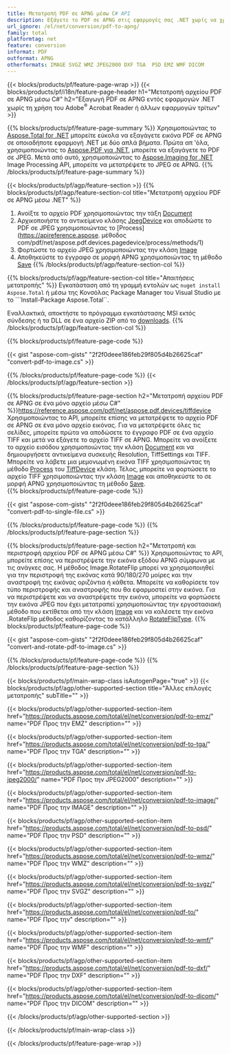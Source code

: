 ```yaml
---
title: Μετατροπή PDF σε APNG μέσω C# API
description: Εξάγετε το PDF σε APNG στις εφαρμογές σας .NET χωρίς να χρησιμοποιήσετε καμία εφαρμογή τρίτου μέρους
url_ignore: /el/net/conversion/pdf-to-apng/
family: total
platformtag: net
feature: conversion
informat: PDF
outformat: APNG
otherformats: IMAGE SVGZ WMZ JPEG2000 DXF TGA  PSD EMZ WMF DICOM
---
```

{{< blocks/products/pf/feature-page-wrap >}}
{{< blocks/products/pf/i18n/feature-page-header h1="Μετατροπή αρχείου PDF σε APNG μέσω C#" h2="Εξαγωγή PDF σε APNG εντός εφαρμογών .NET χωρίς τη χρήση του Adobe<sup>&reg;</sup> Acrobat Reader ή άλλων εφαρμογών τρίτων" >}}

{{% blocks/products/pf/feature-page-summary %}}
Χρησιμοποιώντας το [Aspose.Total for .NET](https://products.aspose.com/total/net/) μπορείτε εύκολα να εξαγάγετε εικόνα PDF σε APNG σε οποιαδήποτε εφαρμογή .NET με δύο απλά βήματα. Πρώτα απ 'όλα, χρησιμοποιώντας το [Aspose.PDF για .NET](https://products.aspose.com/pdf/net/), μπορείτε να εξαγάγετε το PDF σε JPEG. Μετά από αυτό, χρησιμοποιώντας το [Aspose.Imaging for .NET](https://products.aspose.com/imaging/net/) Image Processing API, μπορείτε να μετατρέψετε το JPEG σε APNG.
{{% /blocks/products/pf/feature-page-summary  %}}

{{< blocks/products/pf/agp/feature-section >}}
{{% blocks/products/pf/agp/feature-section-col title="Μετατροπή αρχείου PDF σε APNG μέσω .NET" %}}
1. Ανοίξτε το αρχείο PDF χρησιμοποιώντας την τάξη [Document](https://reference.aspose.com/pdf/net/aspose.pdf/document)
2. Αρχικοποιήστε το αντικείμενο κλάσης [JpegDevice](https://reference.aspose.com/pdf/net/aspose.pdf.devices/jpegdevice) και αποδώστε το PDF σε JPEG χρησιμοποιώντας το [Process](https://apireference.aspose. μέθοδος com/pdf/net/aspose.pdf.devices.pagedevice/process/methods/1)
3. Φορτώστε το αρχείο JPEG χρησιμοποιώντας την κλάση [Image](https://reference.aspose.com/imaging/net/aspose.imaging/image)
4. Αποθηκεύστε το έγγραφο σε μορφή APNG χρησιμοποιώντας τη μέθοδο [Save](https://reference.aspose.com/imaging/net/aspose.imaging.image/save/methods/4)
{{% /blocks/products/pf/agp/feature-section-col %}}

{{% blocks/products/pf/agp/feature-section-col title="Απαιτήσεις μετατροπής" %}}
Εγκατάσταση από τη γραμμή εντολών ως ```nuget install Aspose.Total``` ή μέσω της Κονσόλας Package Manager του Visual Studio με το ```Install-Package Aspose.Total``.

Εναλλακτικά, αποκτήστε το πρόγραμμα εγκατάστασης MSI εκτός σύνδεσης ή τα DLL σε ένα αρχείο ZIP από το [downloads](https://downloads.aspose.com/total/net).
{{% /blocks/products/pf/agp/feature-section-col %}}

{{% blocks/products/pf/feature-page-code %}}

{{< gist "aspose-com-gists" "2f2f0deee186feb29f805d4b26625caf" "convert-pdf-to-image.cs" >}}


{{% /blocks/products/pf/feature-page-code %}}
{{< /blocks/products/pf/agp/feature-section >}}

{{% blocks/products/pf/feature-page-section  h2="Μετατροπή αρχείου PDF σε APNG σε ένα μόνο αρχείο μέσω C#" %}}https://reference.aspose.com/pdf/net/aspose.pdf.devices/tiffdevice
Χρησιμοποιώντας το API, μπορείτε επίσης να μετατρέψετε το αρχείο PDF σε APNG σε ένα μόνο αρχείο εικόνας. Για να μετατρέψετε όλες τις σελίδες, μπορείτε πρώτα να αποδώσετε το έγγραφο PDF σε ένα αρχείο TIFF και μετά να εξάγετε το αρχείο TIFF σε APNG. Μπορείτε να ανοίξετε το αρχείο εισόδου χρησιμοποιώντας την κλάση [Document](https://reference.aspose.com/pdf/net/aspose.pdf/document) και να δημιουργήσετε αντικείμενα συσκευής Resolution, TiffSettings και TIFF. Μπορείτε να λάβετε μια μεμονωμένη εικόνα TIFF χρησιμοποιώντας τη μέθοδο [Process](https://reference.aspose.com/pdf/net/aspose.pdf.devices.documentdevice/process/methods/3) του [TiffDevice](https://reference.aspose.com/pdf/net/aspose.pdf.devices/tiffdevice) κλάση. Τέλος, μπορείτε να φορτώσετε το αρχείο TIFF χρησιμοποιώντας την κλάση [Image](https://reference.aspose.com/imaging/net/aspose.imaging/image)
και αποθηκεύστε το σε μορφή APNG χρησιμοποιώντας τη μέθοδο [Save](https://reference.aspose.com/imaging/net/aspose.imaging.image/save/methods/4).  
{{% blocks/products/pf/feature-page-code %}}

{{< gist "aspose-com-gists" "2f2f0deee186feb29f805d4b26625caf" "convert-pdf-to-single-file.cs" >}}

{{% /blocks/products/pf/feature-page-code  %}}
{{% /blocks/products/pf/feature-page-section %}}

{{% blocks/products/pf/feature-page-section  h2="Μετατροπή και περιστροφή αρχείου PDF σε APNG μέσω C#" %}}
Χρησιμοποιώντας το API, μπορείτε επίσης να περιστρέψετε την εικόνα εξόδου APNG σύμφωνα με τις ανάγκες σας. Η μέθοδος Image.RotateFlip μπορεί να χρησιμοποιηθεί για την περιστροφή της εικόνας κατά 90/180/270 μοίρες και την αναστροφή της εικόνας οριζόντια ή κάθετα. Μπορείτε να καθορίσετε τον τύπο περιστροφής και αναστροφής που θα εφαρμοστεί στην εικόνα. Για να περιστρέψετε και να αναστρέψετε την εικόνα, μπορείτε να φορτώσετε την εικόνα JPEG που έχει μετατραπεί χρησιμοποιώντας την εργοστασιακή μέθοδο που εκτίθεται από την κλάση [Image](https://reference.aspose.com/imaging/net/aspose.imaging/image) και να καλέσετε την εικόνα .RotateFlip μέθοδος καθορίζοντας το κατάλληλο [RotateFlipType](https://reference.aspose.com/imaging/net/aspose.imaging/rotatefliptype). 
{{% blocks/products/pf/feature-page-code %}}

{{< gist "aspose-com-gists" "2f2f0deee186feb29f805d4b26625caf" "convert-and-rotate-pdf-to-image.cs" >}}

{{% /blocks/products/pf/feature-page-code  %}}
{{% /blocks/products/pf/feature-page-section %}}

{{< blocks/products/pf/main-wrap-class isAutogenPage="true" >}}
{{< blocks/products/pf/agp/other-supported-section title="Άλλες επιλογές μετατροπής" subTitle="" >}}

{{< blocks/products/pf/agp/other-supported-section-item href="https://products.aspose.com/total/el/net/conversion/pdf-to-emz/" name="PDF Προς την EMZ" description="" >}}

{{< blocks/products/pf/agp/other-supported-section-item href="https://products.aspose.com/total/el/net/conversion/pdf-to-tga/" name="PDF Προς την TGA" description="" >}}

{{< blocks/products/pf/agp/other-supported-section-item href="https://products.aspose.com/total/el/net/conversion/pdf-to-jpeg2000/" name="PDF Προς την JPEG2000" description="" >}}

{{< blocks/products/pf/agp/other-supported-section-item href="https://products.aspose.com/total/el/net/conversion/pdf-to-image/" name="PDF Προς την IMAGE" description="" >}}

{{< blocks/products/pf/agp/other-supported-section-item href="https://products.aspose.com/total/el/net/conversion/pdf-to-psd/" name="PDF Προς την PSD" description="" >}}

{{< blocks/products/pf/agp/other-supported-section-item href="https://products.aspose.com/total/el/net/conversion/pdf-to-wmz/" name="PDF Προς την WMZ" description="" >}}

{{< blocks/products/pf/agp/other-supported-section-item href="https://products.aspose.com/total/el/net/conversion/pdf-to-svgz/" name="PDF Προς την SVGZ" description="" >}}

{{< blocks/products/pf/agp/other-supported-section-item href="https://products.aspose.com/total/el/net/conversion/pdf-to/" name="PDF Προς την" description="" >}}

{{< blocks/products/pf/agp/other-supported-section-item href="https://products.aspose.com/total/el/net/conversion/pdf-to-wmf/" name="PDF Προς την WMF" description="" >}}

{{< blocks/products/pf/agp/other-supported-section-item href="https://products.aspose.com/total/el/net/conversion/pdf-to-dxf/" name="PDF Προς την DXF" description="" >}}

{{< blocks/products/pf/agp/other-supported-section-item href="https://products.aspose.com/total/el/net/conversion/pdf-to-dicom/" name="PDF Προς την DICOM" description="" >}}



{{< /blocks/products/pf/agp/other-supported-section >}}

{{< /blocks/products/pf/main-wrap-class >}}

{{< /blocks/products/pf/feature-page-wrap >}}